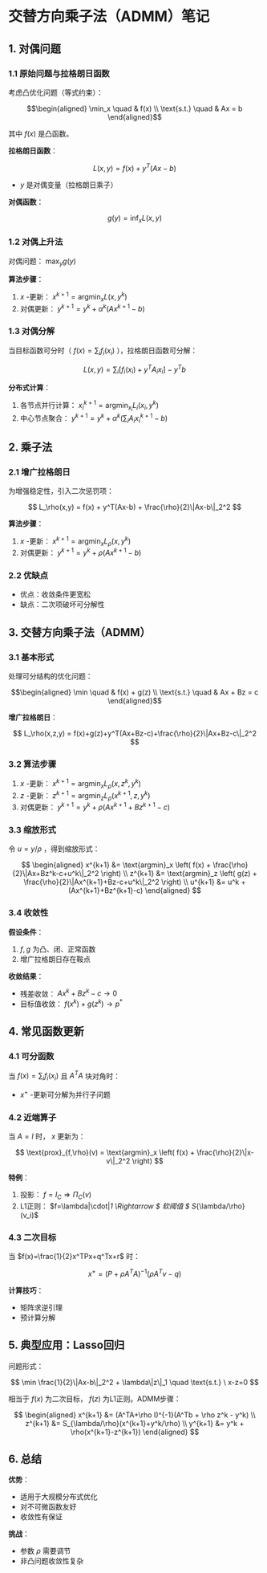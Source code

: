 # 交替方向乘子法（ADMM）笔记

## 1. 对偶问题

### 1.1 原始问题与拉格朗日函数
考虑凸优化问题（等式约束）：
```math
\begin{aligned}
\min_x \quad & f(x) \\
\text{s.t.} \quad & Ax = b
\end{aligned}
```
其中 $f(x)$ 是凸函数。

**拉格朗日函数**：

$$ L(x,y) = f(x) + y^T(Ax - b) $$
-  $y$ 是对偶变量（拉格朗日乘子）

**对偶函数**：

$$ g(y) = \inf_x L(x,y) $$

### 1.2 对偶上升法
对偶问题： $\max_y g(y)$

**算法步骤**：
1.  $x$ -更新：  $x^{k+1} = \text{argmin}_x L(x,y^k)$
2. 对偶更新：  $y^{k+1} = y^k + \alpha^k (Ax^{k+1} - b)$

### 1.3 对偶分解
当目标函数可分时（ $f(x)=\sum_i f_i(x_i)$ ），拉格朗日函数可分解：

$$ L(x,y) = \sum_i \left[ f_i(x_i) + y^TA_ix_i \right] - y^Tb $$

**分布式计算**：
1. 各节点并行计算：  $x_i^{k+1} = \text{argmin}_{x_i} L_i(x_i,y^k)$
2. 中心节点聚合：  $y^{k+1} = y^k + \alpha^k (\sum_i A_ix_i^{k+1} - b)$

## 2. 乘子法

### 2.1 增广拉格朗日
为增强稳定性，引入二次惩罚项：

$$ L_\rho(x,y) = f(x) + y^T(Ax-b) + \frac{\rho}{2}\|Ax-b\|_2^2 $$

**算法步骤**：
1.  $x$ -更新：  $x^{k+1} = \text{argmin}_x L_\rho(x,y^k)$
2. 对偶更新：  $y^{k+1} = y^k + \rho(Ax^{k+1}-b)$

### 2.2 优缺点
- 优点：收敛条件更宽松
- 缺点：二次项破坏可分解性

## 3. 交替方向乘子法（ADMM）

### 3.1 基本形式
处理可分结构的优化问题：
```math
\begin{aligned}
\min \quad & f(x) + g(z) \\
\text{s.t.} \quad & Ax + Bz = c
\end{aligned}
```

**增广拉格朗日**：

$$ L_\rho(x,z,y) = f(x)+g(z)+y^T(Ax+Bz-c)+\frac{\rho}{2}\|Ax+Bz-c\|_2^2 $$

### 3.2 算法步骤
1.  $x$ -更新：  $x^{k+1} = \text{argmin}_x L_\rho(x,z^k,y^k)$
2.  $z$ -更新：  $z^{k+1} = \text{argmin}_z L_\rho(x^{k+1},z,y^k)$
3. 对偶更新：  $y^{k+1} = y^k + \rho(Ax^{k+1}+Bz^{k+1}-c)$

### 3.3 缩放形式
令 $u = y/\rho$ ，得到缩放形式：

$$
\begin{aligned}
x^{k+1} &= \text{argmin}_x \left( f(x) + \frac{\rho}{2}\|Ax+Bz^k-c+u^k\|_2^2 \right) \\
z^{k+1} &= \text{argmin}_z \left( g(z) + \frac{\rho}{2}\|Ax^{k+1}+Bz-c+u^k\|_2^2 \right) \\
u^{k+1} &= u^k + (Ax^{k+1}+Bz^{k+1}-c)
\end{aligned}
$$

### 3.4 收敛性
**假设条件**：
1.  $f,g$ 为凸、闭、正常函数
2. 增广拉格朗日存在鞍点

**收敛结果**：
- 残差收敛：  $Ax^k+Bz^k-c \to 0$
- 目标值收敛：  $f(x^k)+g(z^k) \to p^*$

## 4. 常见函数更新

### 4.1 可分函数
当 $f(x)=\sum_i f_i(x_i)$ 且 $A^TA$ 块对角时：
-  $x^+$ -更新可分解为并行子问题

### 4.2 近端算子
当 $A=I$ 时， $x$ 更新为：

$$ \text{prox}_{f,\rho}(v) = \text{argmin}_x \left( f(x) + \frac{\rho}{2}\|x-v\|_2^2 \right) $$

**特例**：
1. 投影： $f=I_C \Rightarrow \Pi_C(v)$
2. L1正则： $f=\lambda\|\cdot\|_1 \Rightarrow $ 软阈值 $ S_{\lambda/\rho}(v_i)$

### 4.3 二次目标
当 $f(x)=\frac{1}{2}x^TPx+q^Tx+r$ 时：

$$ x^+ = (P+\rho A^TA)^{-1}(\rho A^Tv - q) $$

**计算技巧**：
- 矩阵求逆引理
- 预计算分解

## 5. 典型应用：Lasso回归
问题形式：

$$ \min \frac{1}{2}\|Ax-b\|_2^2 + \lambda\|z\|_1 \quad \text{s.t.} \ x-z=0 $$

相当于 $f(x)$ 为二次目标， $f(z)$ 为L1正则。ADMM步骤：

$$
\begin{aligned}
x^{k+1} &= (A^TA+\rho I)^{-1}(A^Tb + \rho z^k - y^k) \\
z^{k+1} &= S_{\lambda/\rho}(x^{k+1}+y^k/\rho) \\
y^{k+1} &= y^k + \rho(x^{k+1}-z^{k+1})
\end{aligned}
$$

## 6. 总结

**优势**：
- 适用于大规模分布式优化
- 对不可微函数友好
- 收敛性有保证

**挑战**：
- 参数 $\rho$ 需要调节
- 非凸问题收敛性复杂
